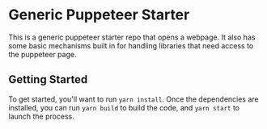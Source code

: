 # Generic Puppeteer Starter

This is a generic puppeteer starter repo that opens a webpage. It also has some basic mechanisms built in for handling libraries that need access to the puppeteer page.

## Getting Started

To get started, you'll want to run `yarn install`. Once the dependencies are installed, you can run `yarn build` to build the code, and `yarn start` to launch the process.
